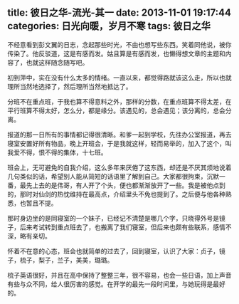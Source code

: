 title: 彼日之华-流光-其一 
date: 2013-11-01 19:17:44 
categories: 日光向暖，岁月不寒
tags: 彼日之华 
---

不经意看到彭文翼的日志，念起那些时光，不由也想写些东西。笑着同他说，被你传染了。他反驳道，这是有感而发。姑且算是有感而发，也懒得想文章的主题和内容了，也就这样随念随写吧。

初到萍中，实在没有什么太多的情绪。一直以来，都觉得路就该这么走，所以也就理所当然地选择了，然后理所当然地抵达了。

<!-- more -->

分班不在重点班，于我也算不得意料之外，那样的分数，在重点班算不得太差，在平行班算不得太好，怎么分，都是缘分。该遇见的，总会遇见；该分离的，总会分离。

报道的那一日所有的事情都记得很清晰。和爹一起到学校，先往办公室报道，再去寝室安置好所有物品，晚上开班会，于是我就这样，轻而易举的，加入了这个，叫我爱不得，恨不得的集体，十七班。

班会上，无可避免的自我介绍，这么多年来厌倦了这东西，却还是不厌其烦地说着几句类似的话，希望别人能从简短的话语里了解到自己。大家都很拘束，沉默一番，最先上去的是伟哥，有人开了个头，便也都渐渐放开了一些。我是被他点到的，那时对仙剑的热忱维持在最高点，介绍里头不免也提到了。之后便与他各种熟悉，也暂且不提。

那时身边坐的是同寝室的一个妹子，已经记不清楚是哪几个字，只晓得外号是镜子，后来考试转到重点班去了，也搬离了我们寝室，但后来也颇有些联系，感情不深，略有亲切。

怀着不在意的心态，班会也就简单的过去了，回到寝室，认识了大家：贞子，镜子，梳子，梨子，兰子，美美，璐璐。

梳子英语很好，并且在高中保持了整整三年，很不容易，也会一些日语，加上声音有些与众不同，给人很厉害的感觉。在开学的最先一段时间里，与她玩得是最好的。